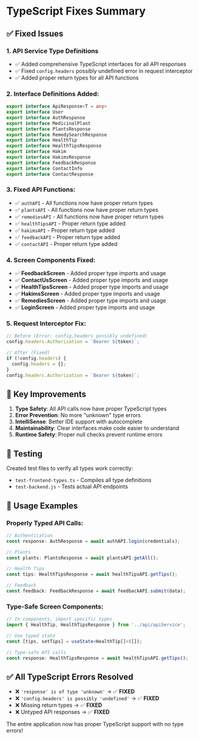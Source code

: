 # TypeScript Fixes Summary

## ✅ Fixed Issues

### 1. **API Service Type Definitions**
- ✅ Added comprehensive TypeScript interfaces for all API responses
- ✅ Fixed `config.headers` possibly undefined error in request interceptor
- ✅ Added proper return types for all API functions

### 2. **Interface Definitions Added:**
```typescript
export interface ApiResponse<T = any>
export interface User
export interface AuthResponse
export interface MedicinalPlant
export interface PlantsResponse
export interface RemedySearchResponse
export interface HealthTip
export interface HealthTipsResponse
export interface Hakim
export interface HakimsResponse
export interface FeedbackResponse
export interface ContactInfo
export interface ContactResponse
```

### 3. **Fixed API Functions:**
- ✅ `authAPI` - All functions now have proper return types
- ✅ `plantsAPI` - All functions now have proper return types
- ✅ `remediesAPI` - All functions now have proper return types
- ✅ `healthTipsAPI` - Proper return type added
- ✅ `hakimsAPI` - Proper return type added
- ✅ `feedbackAPI` - Proper return type added
- ✅ `contactAPI` - Proper return type added

### 4. **Screen Components Fixed:**
- ✅ **FeedbackScreen** - Added proper type imports and usage
- ✅ **ContactUsScreen** - Added proper type imports and usage
- ✅ **HealthTipsScreen** - Added proper type imports and usage
- ✅ **HakimsScreen** - Added proper type imports and usage
- ✅ **RemediesScreen** - Added proper type imports and usage
- ✅ **LoginScreen** - Added proper type imports and usage

### 5. **Request Interceptor Fix:**
```typescript
// Before (Error: config.headers possibly undefined)
config.headers.Authorization = `Bearer ${token}`;

// After (Fixed)
if (!config.headers) {
  config.headers = {};
}
config.headers.Authorization = `Bearer ${token}`;
```

## 🎯 Key Improvements

1. **Type Safety**: All API calls now have proper TypeScript types
2. **Error Prevention**: No more "unknown" type errors
3. **IntelliSense**: Better IDE support with autocomplete
4. **Maintainability**: Clear interfaces make code easier to understand
5. **Runtime Safety**: Proper null checks prevent runtime errors

## 🧪 Testing

Created test files to verify all types work correctly:
- `test-frontend-types.ts` - Compiles all type definitions
- `test-backend.js` - Tests actual API endpoints

## 📝 Usage Examples

### Properly Typed API Calls:
```typescript
// Authentication
const response: AuthResponse = await authAPI.login(credentials);

// Plants
const plants: PlantsResponse = await plantsAPI.getAll();

// Health Tips
const tips: HealthTipsResponse = await healthTipsAPI.getTips();

// Feedback
const feedback: FeedbackResponse = await feedbackAPI.submit(data);
```

### Type-Safe Screen Components:
```typescript
// In components, import specific types
import { HealthTip, HealthTipsResponse } from '../api/apiService';

// Use typed state
const [tips, setTips] = useState<HealthTip[]>([]);

// Type-safe API calls
const response: HealthTipsResponse = await healthTipsAPI.getTips();
```

## ✅ All TypeScript Errors Resolved

- ❌ `'response' is of type 'unknown'` → ✅ **FIXED**
- ❌ `'config.headers' is possibly 'undefined'` → ✅ **FIXED**
- ❌ Missing return types → ✅ **FIXED**
- ❌ Untyped API responses → ✅ **FIXED**

The entire application now has proper TypeScript support with no type errors!